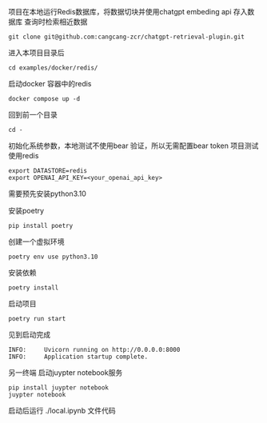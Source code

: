 项目在本地运行Redis数据库，将数据切块并使用chatgpt embeding api 存入数据库
查询时检索相近数据


```
git clone git@github.com:cangcang-zcr/chatgpt-retrieval-plugin.git
```
 
 进入本项目目录后
```
cd examples/docker/redis/
```

启动docker 容器中的redis
```
docker compose up -d
```

回到前一个目录
```
cd -
```

初始化系统参数，本地测试不使用bear 验证，所以无需配置bear token
项目测试使用redis
```
export DATASTORE=redis
export OPENAI_API_KEY=<your_openai_api_key>
```

需要预先安装python3.10

安装poetry
```
pip install poetry

```
创建一个虚拟环境
```
poetry env use python3.10
```
安装依赖
```
poetry install
```

启动项目
```
poetry run start
```
见到启动完成
```
INFO:     Uvicorn running on http://0.0.0.0:8000
INFO:     Application startup complete.
```

另一终端
启动juypter notebook服务
```
pip install juypter notebook
juypter notebook
```

启动后运行 ./local.ipynb 文件代码
